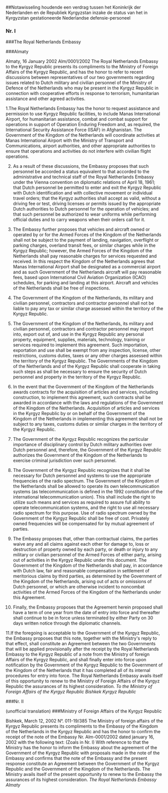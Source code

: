 <meta http-equiv='Content-Type' content='text/html; charset=utf-8' />

##Notawisseling houdende een verdrag tussen het Koninkrijk der Nederlanden en de Republiek Kyrgyzstan inzake de status van het in Kyrgyzstan gestationeerde Nederlandse defensie-personeel

### Nr. I  

###The Royal Netherlands Embassy

###Almaty

Almaty, 16 January 2002  Alm/0001/2002 The Royal Netherlands Embassy to the Kyrgyz Republic presents its compliments to the Ministry of Foreign Affairs of the Kyrgyz Republic, and has the honor to refer to recent discussions between representatives of our two governments regarding issues related to Dutch military and civilian personnel of the Ministry of Defence of the Netherlands who may be present in the Kyrgyz Republic in connection with cooperative efforts in response to terrorism, humanitarian assistance and other agreed activities. 

1.The Royal Netherlands Embassy has the honor to request assistance and permission to use Kyrgyz Republic facilities, to include Manas International Airport, for humanitarian assistance, combat and combat support for operations in support of Operation Enduring Freedom and, as required, the International Security Assistance Force (ISAF) in Afghanistan. The Government of the Kingdom of the Netherlands will coordinate activities at Manas International Airport with the Ministry of Transport and Communications, airport authorities, and other appropriate authorities to ensure that operations and activities do not interfere with civilian flight operations.

2. As a result of these discussions, the Embassy proposes that such personnel be accorded a status equivalent to that accorded to the administrative and technical staff of the Royal Netherlands Embassy under the Vienna convention on diplomatic relations of April 18, 1961; that Dutch personnel be permitted to enter and exit the Kyrgyz Republic with Dutch identification and with collective movement or individual travel orders; that the Kyrgyz authorities shall accept as valid, without a driving fee or test, driving licenses or permits issued by the appropriate Dutch authorities to Dutch personnel for the operation of vehicles; and that such personnel be authorized to wear uniforms while performing official duties and to carry weapons when their orders call for it.

3. The Embassy further proposes that vehicles and aircraft owned or operated by or for the Armed Forces of the Kingdom of the Netherlands shall not be subject to the payment of landing, navigation, overflight or parking charges, overland transit fees, or similar charges while in the Kyrgyz Republic; however, the Armed Forces of the Kingdom of the Netherlands shall pay reasonable charges for services requested and received. In this respect the Kingdom of the Netherlands agrees that Manas International Airport shall be designated as a commercial airport and as such Government of the Netherlands aircraft will pay reasonable fees, based upon International Civil Aviation Organization (ICAO) schedules, for parking and landing at this airport. Aircraft and vehicles of the Netherlands shall be free of inspections.

4. The Government of the Kingdom of the Netherlands, its military and civilian personnel, contractors and contractor personnel shall not be liable to pay any tax or similar charge assessed within the territory of the Kyrgyz Republic.

5. The Government of the Kingdom of the Netherlands, its military and civilian personnel, contractors and contractor personnel may import into, export out of, and use in the Kyrgyz Republic any personal property, equipment, supplies, materials, technology, training or services required to implement this agreement. Such importation, exportation and use shall be exempt from any inspection, license, other restrictions, customs duties, taxes or any other charges assessed within the territory of the Kyrgyz Republic. The Governments of the Kingdom of the Netherlands and of the Kyrgyz Republic shall cooperate in taking such steps as shall be necessary to ensure the security of Dutch personnel and property in the territory of the Kyrgyz Republic.

6. In the event that the Government of the Kingdom of the Netherlands awards contracts for the acquisition of articles and services, including construction, to implement this agreement, such contracts shall be awarded in accordance with the laws and regulations of the Government of the Kingdom of the Netherlands. Acquisition of articles and services in the Kyrgyz Republic by or on behalf of the Government of the Kingdom of the Netherlands in implementing this agreement shall not be subject to any taxes, customs duties or similar charges in the territory of the Kyrgyz Republic.

7. The Government of the Kyrgyz Republic recognizes the particular importance of disciplinary control by Dutch military authorities over Dutch personnel and, therefore, the Government of the Kyrgyz Republic authorizes the Government of the Kingdom of the Netherlands to exercise criminal jurisdiction over such personnel.

8. The Government of the Kyrgyz Republic recognizes that it shall be necessary for Dutch personnel and systems to use the appropriate frequencies of the radio spectrum. The Government of the Kingdom of the Netherlands shall be allowed to operate its own telecommunication systems (as telecommunication is defined in the 1992 constitution of the international telecommunication union). This shall include the right to utilize such means and services as required to assure full ability to operate telecommunication systems, and the right to use all necessary radio spectrum for this purpose. Use of radio spectrum owned by the Government of the Kyrgyz Republic shall be free of cost. Privately owned frequencies will be compensated for by mutual agreement of parties.

9. The Embassy proposes that, other than contractual claims, the parties waive any and all claims against each other for damage to, loss or destruction of property owned by each party, or death or injury to any military or civilian personnel of the Armed Forces of either party, arising out of activities in the Kyrgyz Republic under this document. The Government of the Kingdom of the Netherlands shall pay, in accordance with Dutch law, fair and reasonable compensation in settlement of meritorious claims by third parties, as determined by the Government of the Kingdom of the Netherlands, arising out of acts or omissions of Dutch personnel, or which are otherwise incident to noncombat activities of the Armed Forces of the Kingdom of the Netherlands under this Agreement.

10. Finally, the Embassy proposes that the Agreement herein proposed shall have a term of one year from the date of entry into force and thereafter shall continue to be in force unless terminated by either Party on 30 days written notice through the diplomatic channels.

11.If the foregoing is acceptable to the Government of the Kyrgyz Republic, the Embassy proposes that this note, together with the Ministry's reply to that effect, shall constitute an Agreement between the two Governments that will be applied provisionally after the receipt by the Royal Netherlands Embassy to the Kyrgyz Republic of a note from the Ministry of foreign Affairs of the Kyrgyz Republic, and shall finally enter into force upon notification by the Government of the Kyrgyz Republic to the Government of the Kingdom of the Netherlands that it has completed all of its internal procedures for entry into force. The Royal Netherlands Embassy avails itself of this opportunity to renew to the Ministry of Foreign Affairs of the Kyrgyz Republic the assurances of its highest consideration.  *To the Ministry of Foreign Affairs of the Kyrgyz Republic*   *Bishkek*   *Kyrgyz Republic*    

###Nr. II 

(unofficial translation) 
###Ministry of Foreign Affairs of the Kyrgyz Republic

Bishkek, March 12, 2002  N°. 011-19/385 The Ministry of foreign affairs of the Kyrgyz Republic presents its compliments to the Embassy of the Kingdom of the Netherlands in the Kyrgyz Republic and has the honor to confirm the receipt of the note of the Embassy Nr. Alm-0001/2002 dated january 16, 2002 with the following text: (Zoals in Nr. I) With reference to that the Ministry has the honor to inform the Embassy about the agreement of the Government of the Kyrgyz Republic with proposals made in the note of the Embassy and confirms that the note of the Embassy and the present response constitute an Agreement between the Government of the Kyrgyz Republic and the Government of the Kingdom of the Netherlands. The Ministry avails itself of the present opportunity to renew to the Embassy the assurances of its highest consideration.  *The Royal Netherlands Embassy*   *Almaty* 
